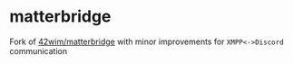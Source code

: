 # matterbridge
Fork of [42wim/matterbridge](https://github.com/42wim/matterbridge/) with minor improvements for `XMPP<->Discord` communication
